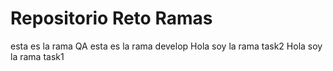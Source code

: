 # Repositorio Reto Ramas
esta es la rama QA
esta es la rama develop
Hola soy la rama task2
Hola soy la rama task1


